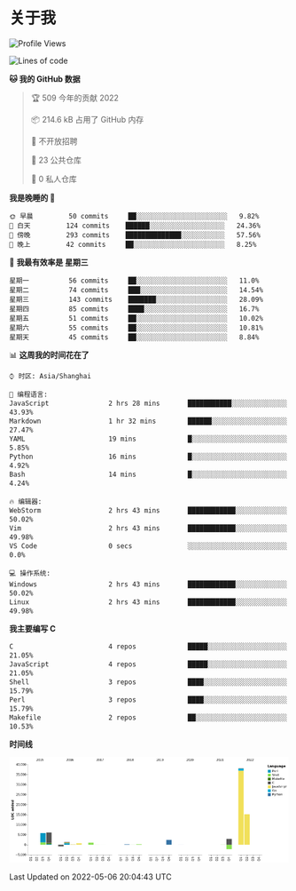 # 关于我

<!--START_SECTION:waka-->
![Profile Views](http://img.shields.io/badge/%E4%B8%AA%E4%BA%BA%E5%B0%81%E9%9D%A2%E8%A7%82%E7%9C%8B%E6%AC%A1%E6%95%B0-21-blue)

![Lines of code](https://img.shields.io/badge/%E4%BB%8E%E3%80%8C%E4%BD%A0%E5%A5%BD%E4%B8%96%E7%95%8C%E3%80%8D%E6%88%91%E5%B7%B2%E7%BB%8F%E5%86%99%E4%BA%86-72%20Thousand%20%E8%A1%8C%E4%BB%A3%E7%A0%81-blue)

**🐱 我的 GitHub 数据** 

> 🏆 509 今年的贡献 2022
 > 
> 📦 214.6 kB 占用了 GitHub 内存 
 > 
> 🚫 不开放招聘
 > 
> 📜 23 公共仓库 
 > 
> 🔑 0 私人仓库  
 > 
**我是晚睡的 🦉** 

```text
🌞 早晨         50 commits     ██░░░░░░░░░░░░░░░░░░░░░░░   9.82% 
🌆 白天         124 commits    ██████░░░░░░░░░░░░░░░░░░░   24.36% 
🌃 傍晚         293 commits    ██████████████░░░░░░░░░░░   57.56% 
🌙 晚上         42 commits     ██░░░░░░░░░░░░░░░░░░░░░░░   8.25%

```
📅 **我最有效率是 星期三** 

```text
星期一          56 commits     ██░░░░░░░░░░░░░░░░░░░░░░░   11.0% 
星期二          74 commits     ███░░░░░░░░░░░░░░░░░░░░░░   14.54% 
星期三          143 commits    ███████░░░░░░░░░░░░░░░░░░   28.09% 
星期四          85 commits     ████░░░░░░░░░░░░░░░░░░░░░   16.7% 
星期五          51 commits     ██░░░░░░░░░░░░░░░░░░░░░░░   10.02% 
星期六          55 commits     ██░░░░░░░░░░░░░░░░░░░░░░░   10.81% 
星期天          45 commits     ██░░░░░░░░░░░░░░░░░░░░░░░   8.84%

```


📊 **这周我的时间花在了** 

```text
⌚︎ 时区: Asia/Shanghai

💬 编程语言: 
JavaScript               2 hrs 28 mins       ███████████░░░░░░░░░░░░░░   43.93% 
Markdown                 1 hr 32 mins        ██████░░░░░░░░░░░░░░░░░░░   27.47% 
YAML                     19 mins             █░░░░░░░░░░░░░░░░░░░░░░░░   5.85% 
Python                   16 mins             █░░░░░░░░░░░░░░░░░░░░░░░░   4.92% 
Bash                     14 mins             █░░░░░░░░░░░░░░░░░░░░░░░░   4.24%

🔥 编辑器: 
WebStorm                 2 hrs 43 mins       ████████████░░░░░░░░░░░░░   50.02% 
Vim                      2 hrs 43 mins       ████████████░░░░░░░░░░░░░   49.98% 
VS Code                  0 secs              ░░░░░░░░░░░░░░░░░░░░░░░░░   0.0%

💻 操作系统: 
Windows                  2 hrs 43 mins       ████████████░░░░░░░░░░░░░   50.02% 
Linux                    2 hrs 43 mins       ████████████░░░░░░░░░░░░░   49.98%

```

**我主要编写 C** 

```text
C                        4 repos             █████░░░░░░░░░░░░░░░░░░░░   21.05% 
JavaScript               4 repos             █████░░░░░░░░░░░░░░░░░░░░   21.05% 
Shell                    3 repos             ████░░░░░░░░░░░░░░░░░░░░░   15.79% 
Perl                     3 repos             ████░░░░░░░░░░░░░░░░░░░░░   15.79% 
Makefile                 2 repos             ██░░░░░░░░░░░░░░░░░░░░░░░   10.53%

```


**时间线**

![Chart not found](https://raw.githubusercontent.com/Arondight/Arondight/master/charts/bar_graph.png) 


 Last Updated on 2022-05-06 20:04:43 UTC
<!--END_SECTION:waka-->

